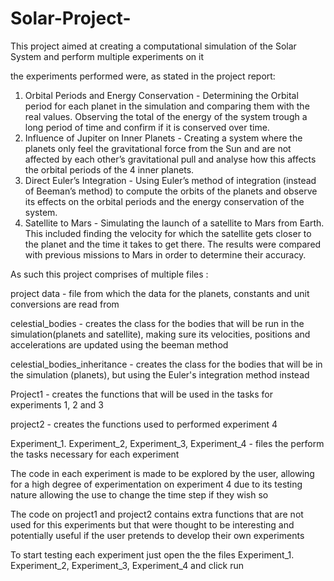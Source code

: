 # Solar-Project-

This project aimed at creating a computational simulation of the Solar System and perform multiple experiments on it 

the experiments performed were, as stated in the project report:  

1. Orbital Periods and Energy Conservation - Determining the Orbital period for 
each planet in the simulation and comparing them with the real values. 
Observing the total of the energy of the system trough a long period of time and confirm if it is conserved over time.
2. Influence of Jupiter on Inner Planets - Creating a system where the planets 
only feel the gravitational force from the Sun and are not affected by each other’s gravitational pull 
and analyse how this affects the orbital periods of the 4 inner planets.
3. Direct Euler’s Integration - Using Euler’s method of integration (instead of 
Beeman’s method) to compute the orbits of the planets and observe its effects on the orbital 
periods and the energy conservation of the system.
4. Satellite to Mars - Simulating the launch of a satellite to Mars from Earth. 
This included finding the velocity for which the satellite gets closer to the planet and the time it takes to get there. 
The results were compared with previous missions to Mars in order to determine their accuracy.


As such this project comprises of multiple files :

project data - file from which the data for the planets, constants and unit conversions are read from

celestial_bodies - creates the class for the bodies that will be run in the simulation(planets and satellite), making sure its velocities, positions and accelerations are updated using the beeman method

celestial_bodies_inheritance - creates the class for the bodies that will be in the simulation (planets), but using the Euler's integration method instead

Project1 - creates the functions that will be used in the tasks for experiments 1, 2 and 3 

project2 - creates the functions used to performed experiment 4 

Experiment_1. Experiment_2, Experiment_3, Experiment_4 - files the perform the tasks necessary for each experiment 


The code in each experiment is made to be explored by the user, allowing for a high degree of experimentation on experiment 4 due to its testing nature
allowing the use to change the time step if they wish so 

The code on project1 and project2 contains extra functions that are not used for this experiments but that were thought to be interesting and potentially useful if the user pretends to develop their own experiments


To start testing each experiment just open the the files  Experiment_1. Experiment_2, Experiment_3, Experiment_4 and click run

